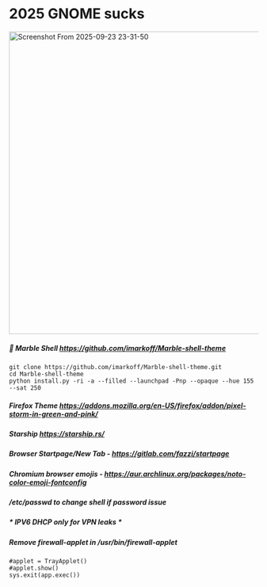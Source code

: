 # 2025 GNOME sucks

<img width="846" height="611" alt="Screenshot From 2025-09-23 23-31-50" src="https://github.com/user-attachments/assets/977137f0-d61c-405e-8dbf-69c6cff7bf55" />

##### 🎨 Marble Shell https://github.com/imarkoff/Marble-shell-theme
 
```
git clone https://github.com/imarkoff/Marble-shell-theme.git
cd Marble-shell-theme
python install.py -ri -a --filled --launchpad -Pnp --opaque --hue 155 --sat 250
```
##### Firefox Theme https://addons.mozilla.org/en-US/firefox/addon/pixel-storm-in-green-and-pink/

##### Starship https://starship.rs/
  
##### Browser Startpage/New Tab - https://gitlab.com/fazzi/startpage
  
##### Chromium browser emojis - https://aur.archlinux.org/packages/noto-color-emoji-fontconfig

##### /etc/passwd to change shell if password issue
 
#####  * IPV6 DHCP only for VPN leaks *

##### Remove firewall-applet in /usr/bin/firewall-applet

```
#applet = TrayApplet()
#applet.show()
sys.exit(app.exec())
```
